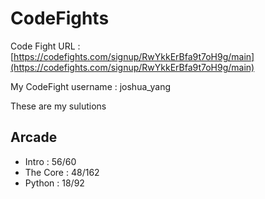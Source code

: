 # CodeFights
Code Fight URL : [https://codefights.com/signup/RwYkkErBfa9t7oH9g/main](https://codefights.com/signup/RwYkkErBfa9t7oH9g/main)

My CodeFight username : joshua_yang

These are my sulutions

## Arcade
* Intro : 56/60
* The Core : 48/162
* Python : 18/92 